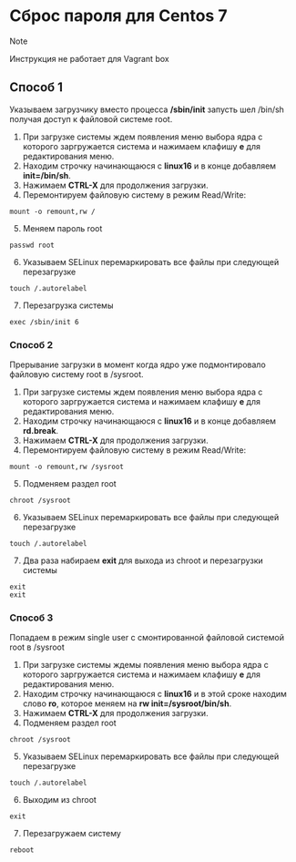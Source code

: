 # Сброс пароля для Centos 7

> [!NOTE]
> Инструкция не работает для Vagrant box

## Способ 1

Указываем загрузчику вместо процесса **/sbin/init** запусть шел /bin/sh получая доступ к файловой системе root.

1. При загрузке системы ждем появления меню выбора ядра с которого заргружается система и нажимаем клафишу **e** для редактирования меню. 
2. Находим строчку начинающаюся с **linux16** и в конце добавляем **init=/bin/sh**.
3. Нажимаем **CTRL-X** для продолжения загрузки.
4. Перемонтируем файловую систему в режим Read/Write:
```
mount -o remount,rw /
```
5. Меняем пароль root
```
passwd root
```
6. Указываем SELinux перемаркировать все файлы при следующей перезагрузке
```
touch /.autorelabel
```
7. Перезагрузка системы

```
exec /sbin/init 6
```


### Способ 2

Прерывание загрузки в момент когда ядро уже подмонтировало файловую систему root в /sysroot.

1. При загрузке системы ждем появления меню выбора ядра с которого заргружается система и нажимаем клафишу **e** для редактирования меню. 
2. Находим строчку начинающаюся с **linux16** и в конце добавляем **rd.break**.
3. Нажимаем **CTRL-X** для продолжения загрузки.
4. Перемонтируем файловую систему в режим Read/Write:
```
mount -o remount,rw /sysroot
```
5. Подменяем раздел root
```
chroot /sysroot
```
6. Указываем SELinux перемаркировать все файлы при следующей перезагрузке
```
touch /.autorelabel
```
7. Два раза набираем **exit** для выхода из chroot и перезагрузки системы
```
exit
exit
```

### Способ 3

Попадаем в режим single user с смонтированной файловой системой root в /sysroot

1. При загрузке системы ждемы появления меню выбора ядра с которого заргружается система и нажимаем клафишу **e** для редактирования меню. 
2. Находим строчку начинающаюся с **linux16** и в этой сроке находим слово **ro**, которое меняем на **rw init=/sysroot/bin/sh**.
3. Нажимаем **CTRL-X** для продолжения загрузки.
4. Подменяем раздел root
```
chroot /sysroot
```
5. Указываем SELinux перемаркировать все файлы при следующей перезагрузке
```
touch /.autorelabel
```
6. Выходим из chroot
```
exit
```
7. Перезагружаем систему

```
reboot
```